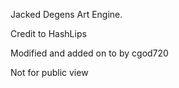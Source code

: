 Jacked Degens Art Engine.

Credit to HashLips

Modified and added on to by cgod720


Not for public view